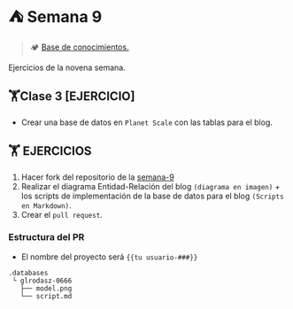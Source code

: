 # ⛺ Semana 9 #

> 🏕️ [Base de conocimientos.](https://undefinedshell.notion.site/Semana-9-011fd7f5d2c04022b3fa71dc5d9de0fd)

Ejercicios de la novena semana.

## 🏋Clase 3 [EJERCICIO] ##

- Crear una base de datos en `Planet Scale` con las tablas para el blog.

## 🏋 EJERCICIOS ##

1. Hacer fork del repositorio de la [semana-9](https://github.com/undefined-academy/semana-9)
2. Realizar el diagrama Entidad-Relación del blog `(diagrama en imagen)` + los scripts de implementación de la base de datos para el blog `(Scripts en Markdown)`.
3. Crear el  `pull request`.

### Estructura del PR ###

- El nombre del proyecto será `{{tu usuario-###}}`

```text
.databases
 └ glrodasz-0666
   ├── model.png
   └── script.md
```
